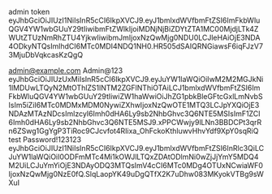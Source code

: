 admin
token
eyJhbGciOiJIUzI1NiIsInR5cCI6IkpXVCJ9.eyJ1bmlxdWVfbmFtZSI6ImFkbWluQGV4YW1wbGUuY29tIiwibmFtZWlkIjoiMDNjNjBiZDYtZTA1MC00MjdjLTk4ZWUtZTUzNmRhZTU4YjkwIiwibmJmIjoxNzQwMjg0NDU0LCJleHAiOjE3NDA4ODkyNTQsImlhdCI6MTc0MDI4NDQ1NH0.HR505dSAIQRNGiawsF6iqFJzV73MjuDbVqkcasKzQgQ

admin@example.com
Admin@123
eyJhbGciOiJIUzUxMiIsInR5cCI6IkpXVCJ9.eyJuYW1laWQiOiIwM2M2MGJkNi1lMDUwLTQyN2MtOThlZS1lNTM2ZGFlNThiOTAiLCJ1bmlxdWVfbmFtZSI6ImFkbWluQGV4YW1wbGUuY29tIiwiZW1haWwiOiJhZG1pbkBleGFtcGxlLmNvbSIsIm5iZiI6MTc0MDMxMDM0NywiZXhwIjoxNzQwOTE1MTQ3LCJpYXQiOjE3NDAzMTAzNDcsImlzcyI6Imh0dHA6Ly9sb2NhbGhvc3Q6NTE5MSIsImF1ZCI6Imh0dHA6Ly9sb2NhbGhvc3Q6NTE5MSJ9.xPPCWwjy9lLNn3BBDCPt3qrRn6ZSwg1GgYgP3TiRoc9CJcvfot4RIixa_OhFckoKthluwvHhvYdf9XpY0sqRiQ
test
Password!123123
eyJhbGciOiJIUzI1NiIsInR5cCI6IkpXVCJ9.eyJ1bmlxdWVfbmFtZSI6InRlc3QiLCJuYW1laWQiOiI0ODFmMTc4Mi1kOWJlLTQxZDAtODlmNi0wZjJjYmY5MDQ4M2UiLCJuYmYiOjE3NDAyODQ3MTQsImV4cCI6MTc0MDg4OTUxNCwiaWF0IjoxNzQwMjg0NzE0fQ.SlqLaopYK49uDgQTfX2K7uDhw083MKyokVTBg9sWXuI
